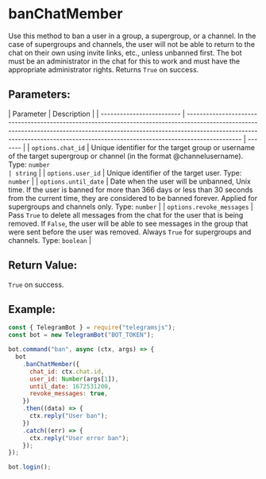 # banChatMember

Use this method to ban a user in a group, a supergroup, or a channel. In the case of supergroups and channels, the user will not be able to return to the chat on their own using invite links, etc., unless unbanned first. The bot must be an administrator in the chat for this to work and must have the appropriate administrator rights. Returns `True` on success.

## Parameters:

| Parameter                 | Description                                                                                                                                                                                                                                                 |
| ------------------------- | ----------------------------------------------------------------------------------------------------------------------------------------------------------------------------------------------------------------------------------------------------------- | ------- |
| `options.chat_id`         | Unique identifier for the target group or username of the target supergroup or channel (in the format @channelusername). Type: `number                                                                                                                      | string` |
| `options.user_id`         | Unique identifier of the target user. Type: `number`                                                                                                                                                                                                        |
| `options.until_date`      | Date when the user will be unbanned, Unix time. If the user is banned for more than 366 days or less than 30 seconds from the current time, they are considered to be banned forever. Applied for supergroups and channels only. Type: `number`             |
| `options.revoke_messages` | Pass `True` to delete all messages from the chat for the user that is being removed. If `False`, the user will be able to see messages in the group that were sent before the user was removed. Always `True` for supergroups and channels. Type: `boolean` |

## Return Value:

`True` on success.

## Example:

```javascript
const { TelegramBot } = require("telegramsjs");
const bot = new TelegramBot("BOT_TOKEN");

bot.command("ban", async (ctx, args) => {
  bot
    .banChatMember({
      chat_id: ctx.chat.id,
      user_id: Number(args[1]),
      until_date: 1672531200,
      revoke_messages: true,
    })
    .then((data) => {
      ctx.reply("User ban");
    })
    .catch((err) => {
      ctx.reply("User error ban");
    });
});

bot.login();
```
